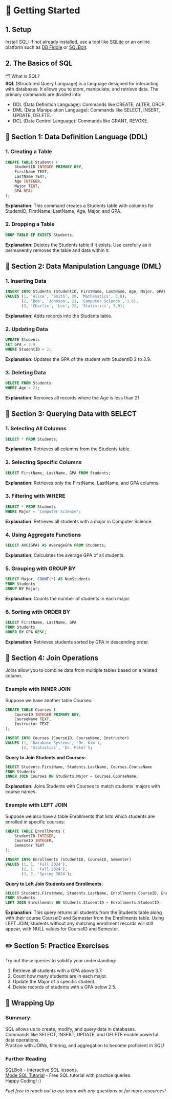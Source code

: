 # 🚀 Getting Started
## 1. Setup
Install SQL: If not already installed, use a tool like [SQLite](https://sqlitebrowser.org/dl/) or an online platform such as [DB Fiddle](https://www.db-fiddle.com/) or [SQLBolt](https://sqlbolt.com/).

## 2. The Basics of SQL
🗂️ What is SQL? <br>
**SQL** (Structured Query Language) is a language designed for interacting with databases. It allows you to store, manipulate, and retrieve data. The primary commands are divided into:
* DDL (Data Definition Language): Commands like CREATE, ALTER, DROP.
* DML (Data Manipulation Language): Commands like SELECT, INSERT, UPDATE, DELETE.
* DCL (Data Control Language): Commands like GRANT, REVOKE.

## 📖 Section 1: Data Definition Language (DDL)
### 1. Creating a Table
```sql
CREATE TABLE Students (
    StudentID INTEGER PRIMARY KEY,
    FirstName TEXT,
    LastName TEXT,
    Age INTEGER,
    Major TEXT,
    GPA REAL
);
```
**Explanation**: This command creates a Students table with columns for StudentID, FirstName, LastName, Age, Major, and GPA.

### 2. Dropping a Table
```sql
DROP TABLE IF EXISTS Students;
```
**Explanation**: Deletes the Students table if it exists. Use carefully as it permanently removes the table and data within it.

## 📖 Section 2: Data Manipulation Language (DML)
### 1. Inserting Data
```sql
INSERT INTO Students (StudentID, FirstName, LastName, Age, Major, GPA)
VALUES (1, 'Alice', 'Smith', 20, 'Mathematics', 3.8),
       (2, 'Bob', 'Johnson', 21, 'Computer Science', 3.6),
       (3, 'Charlie', 'Lee', 22, 'Statistics', 3.9);
```
**Explanation**: Adds records into the Students table.

### 2. Updating Data
```sql
UPDATE Students
SET GPA = 3.9
WHERE StudentID = 2;
```
**Explanation**: Updates the GPA of the student with StudentID 2 to 3.9.

### 3. Deleting Data
```sql
DELETE FROM Students
WHERE Age < 21;
```
**Explanation**: Removes all records where the Age is less than 21.

## 📖 Section 3: Querying Data with SELECT
### 1. Selecting All Columns
```sql
SELECT * FROM Students;
```
**Explanation**: Retrieves all columns from the Students table.

### 2. Selecting Specific Columns
```sql
SELECT FirstName, LastName, GPA FROM Students;
```
**Explanation**: Retrieves only the FirstName, LastName, and GPA columns.

### 3. Filtering with WHERE
```sql
SELECT * FROM Students
WHERE Major = 'Computer Science';
```
**Explanation**: Retrieves all students with a major in Computer Science.

### 4. Using Aggregate Functions
```sql
SELECT AVG(GPA) AS AverageGPA FROM Students;
```
**Explanation**: Calculates the average GPA of all students.

### 5. Grouping with GROUP BY
```sql
SELECT Major, COUNT(*) AS NumStudents
FROM Students
GROUP BY Major;
```
**Explanation**: Counts the number of students in each major.

### 6. Sorting with ORDER BY
```sql
SELECT FirstName, LastName, GPA
FROM Students
ORDER BY GPA DESC;
```
**Explanation**: Retrieves students sorted by GPA in descending order.

## 📖 Section 4: Join Operations
Joins allow you to combine data from multiple tables based on a related column.

### Example with INNER JOIN
Suppose we have another table Courses:
```sql
CREATE TABLE Courses (
    CourseID INTEGER PRIMARY KEY,
    CourseName TEXT,
    Instructor TEXT
);

INSERT INTO Courses (CourseID, CourseName, Instructor)
VALUES (1, 'Database Systems', 'Dr. Kim'),
       (2, 'Statistics', 'Dr. Patel');
```
**Query to Join Students and Courses:**
```sql
SELECT Students.FirstName, Students.LastName, Courses.CourseName
FROM Students
INNER JOIN Courses ON Students.Major = Courses.CourseName;
```
**Explanation**: Joins Students with Courses to match students’ majors with course names.

### Example with LEFT JOIN
Suppose we also have a table Enrollments that lists which students are enrolled in specific courses:
```sql
CREATE TABLE Enrollments (
    StudentID INTEGER,
    CourseID INTEGER,
    Semester TEXT
);

INSERT INTO Enrollments (StudentID, CourseID, Semester)
VALUES (1, 1, 'Fall 2024'),
       (2, 1, 'Fall 2024'),
       (3, 2, 'Spring 2024');
```
**Query to Left Join Students and Enrollments:**
```sql
SELECT Students.FirstName, Students.LastName, Enrollments.CourseID, Enrollments.Semester
FROM Students
LEFT JOIN Enrollments ON Students.StudentID = Enrollments.StudentID;
```
**Explanation**: This query returns all students from the Students table along with their course CourseID and Semester from the Enrollments table. Using LEFT JOIN, students without any matching enrollment records will still appear, with NULL values for CourseID and Semester.

## ✏️ Section 5: Practice Exercises
Try out these queries to solidify your understanding:

1. Retrieve all students with a GPA above 3.7.
2. Count how many students are in each major.
3. Update the Major of a specific student.
4. Delete records of students with a GPA below 2.5.

## 🚀 Wrapping Up
### Summary:
SQL allows us to create, modify, and query data in databases. <br>
Commands like SELECT, INSERT, UPDATE, and DELETE enable powerful data operations. <br>
Practice with JOINs, filtering, and aggregation to become proficient in SQL!
### Further Reading
[SQLBolt](https://sqlbolt.com/) - Interactive SQL lessons. <br>
[Mode SQL Tutorial](https://mode.com/sql-tutorial/) - Free SQL tutorial with practice queries. <br>
Happy Coding! :)

*Feel free to reach out to our team with any questions or for more resources!*
